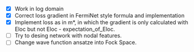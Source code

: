 - [x] Work in log domain
- [x] Correct loss gradient in FermiNet style formula and implementation
- [x] Implement loss as in m*, in which the gradient is only calculated with Eloc but not Eloc - expectation_of_Eloc.
- [ ] Try to desing network with nodal features.
- [ ] Change wave function ansatze into Fock Space.